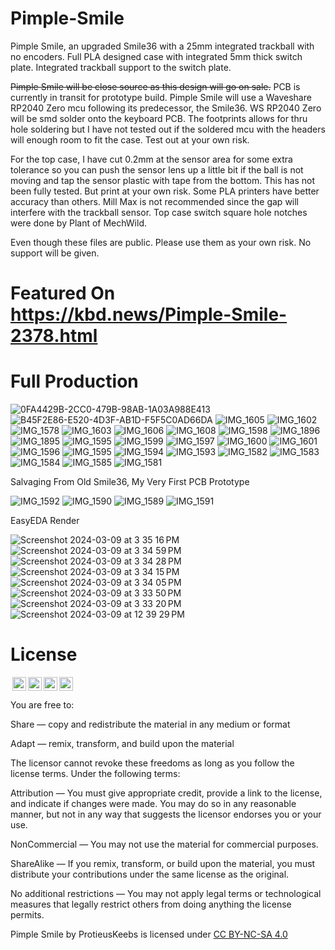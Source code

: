 # Pimple-Smile
Pimple Smile, an upgraded Smile36 with a 25mm integrated trackball with no encoders. Full PLA designed case with integrated 5mm thick switch plate. Integrated trackball support to the switch plate.

~~Pimple Smile will be close source as this design will go on sale.~~  PCB is currently in transit for prototype build.
Pimple Smile will use a Waveshare RP2040 Zero mcu following its predecessor, the Smile36. WS RP2040 Zero will be smd solder onto the keyboard PCB. The footprints allows for thru hole soldering but I have not tested out if the soldered mcu with the headers will enough room to fit the case. Test out at your own risk.

For the top case, I have cut 0.2mm at the sensor area for some extra tolerance so you can push the sensor lens up a little bit if the ball is not moving and tap the sensor plastic with tape from the bottom.  This has not been fully tested. But print at your own risk. Some PLA printers have better accuracy than others. Mill Max is not recommended since the gap will interfere with the trackball sensor. Top case switch square hole notches were done by Plant of MechWild.

Even though these files are public. Please use them as your own risk. No support will be given.

# Featured On https://kbd.news/Pimple-Smile-2378.html

# Full Production

![0FA4429B-2CC0-479B-98AB-1A03A988E413](https://github.com/protieusz/Pimple-Smile/assets/118025702/d1b19da9-aec7-4e1d-ba08-0e75d902f217)
![B45F2E86-E520-4D3F-AB1D-F5F5C0AD66DA](https://github.com/protieusz/Pimple-Smile/assets/118025702/e8e41a62-4083-4ee0-a423-fc1859ff0fa2)
![IMG_1605](https://github.com/protieusz/Pimple-Smile/assets/118025702/319face5-16e6-4c86-a7f4-b08d30ff9b2b)
![IMG_1602](https://github.com/protieusz/Pimple-Smile/assets/118025702/e8e691cc-d80c-4014-bcd9-84c64a897d2e)
![IMG_1578](https://github.com/protieusz/Pimple-Smile/assets/118025702/e2817322-673c-49eb-9794-a3881c3bdc8e)
![IMG_1603](https://github.com/protieusz/Pimple-Smile/assets/118025702/e7d79bc9-8185-4425-b094-d830516f015d)
![IMG_1606](https://github.com/protieusz/Pimple-Smile/assets/118025702/362962a6-6e69-4765-87fc-a26cdf907838)
![IMG_1608](https://github.com/protieusz/Pimple-Smile/assets/118025702/17b68e7c-ceb5-448d-8710-58f41f714dc5)
![IMG_1598](https://github.com/protieusz/Pimple-Smile/assets/118025702/66f78173-af75-4240-b318-2f9984084c78)
![IMG_1896](https://github.com/protieusz/Pimple-Smile/assets/118025702/264d7c00-b06a-4180-9ee9-78bdd7cdc90e)
![IMG_1895](https://github.com/protieusz/Pimple-Smile/assets/118025702/e881bbe6-a8c8-4eef-9ab7-4b62d50df82e)
![IMG_1595](https://github.com/protieusz/Pimple-Smile/assets/118025702/636f24a9-d965-4d57-985d-eb0cbba1021b)
![IMG_1599](https://github.com/protieusz/Pimple-Smile/assets/118025702/4221601e-5d11-4191-8d33-1f1280f7fb97)
![IMG_1597](https://github.com/protieusz/Pimple-Smile/assets/118025702/44c08358-fc8d-40db-a5c7-843233169f24)
![IMG_1600](https://github.com/protieusz/Pimple-Smile/assets/118025702/37887efd-68fa-4f16-92f2-6c4c17d0d443)
![IMG_1601](https://github.com/protieusz/Pimple-Smile/assets/118025702/614438f6-6896-4a06-b276-f976ee7b8cef)
![IMG_1596](https://github.com/protieusz/Pimple-Smile/assets/118025702/d82c6d59-c7e2-4d9d-a24e-dd67f1b649d2)
![IMG_1595](https://github.com/protieusz/Pimple-Smile/assets/118025702/760aa8be-dfc7-4b49-aabe-b700c2e2c2f6)
![IMG_1594](https://github.com/protieusz/Pimple-Smile/assets/118025702/08603f47-9430-4e2d-b1b2-e580b9e64a3d)
![IMG_1593](https://github.com/protieusz/Pimple-Smile/assets/118025702/6f752916-83dc-4e42-96b0-412ac6d9f566)
![IMG_1582](https://github.com/protieusz/Pimple-Smile/assets/118025702/1e18b84e-9bf6-49f0-9622-ccc4e932a475)
![IMG_1583](https://github.com/protieusz/Pimple-Smile/assets/118025702/b6b065f2-ae2e-47db-becd-8cf793c91585)
![IMG_1584](https://github.com/protieusz/Pimple-Smile/assets/118025702/3ea8c9d3-7a2e-4bfb-970e-8a1c49c33262)
![IMG_1585](https://github.com/protieusz/Pimple-Smile/assets/118025702/250b798d-66f0-4e23-86b1-57aa10b1fc69)
![IMG_1581](https://github.com/protieusz/Pimple-Smile/assets/118025702/e63ca6d5-eb97-4398-8c17-a06b72f780c1)

Salvaging From Old Smile36, My Very First PCB Prototype

![IMG_1592](https://github.com/protieusz/Pimple-Smile/assets/118025702/f71fc499-b0a3-4d35-8d62-f6305a1e8be0)
![IMG_1590](https://github.com/protieusz/Pimple-Smile/assets/118025702/1e6dd8f8-11bc-48be-9fc3-42c42858ce49)
![IMG_1589](https://github.com/protieusz/Pimple-Smile/assets/118025702/d1011024-879c-414c-ad67-4c47b049edba)
![IMG_1591](https://github.com/protieusz/Pimple-Smile/assets/118025702/617569e6-0808-4ce7-9bc9-135f1229daa2)

EasyEDA Render

![Screenshot 2024-03-09 at 3 35 16 PM](https://github.com/protieusz/Pimple-Smile/assets/118025702/0ef93475-a616-4b6e-935f-da56b503911d)
![Screenshot 2024-03-09 at 3 34 59 PM](https://github.com/protieusz/Pimple-Smile/assets/118025702/1950653b-53ff-4157-9c1d-af467511bd29)
![Screenshot 2024-03-09 at 3 34 28 PM](https://github.com/protieusz/Pimple-Smile/assets/118025702/6e447366-c874-4ecd-ad13-86562cc4225b)
![Screenshot 2024-03-09 at 3 34 15 PM](https://github.com/protieusz/Pimple-Smile/assets/118025702/80a1c03d-443e-4273-863c-9ed86f20d8b1)
![Screenshot 2024-03-09 at 3 34 05 PM](https://github.com/protieusz/Pimple-Smile/assets/118025702/a2151322-a4cc-4279-a36d-d1e14aa206b1)
![Screenshot 2024-03-09 at 3 33 50 PM](https://github.com/protieusz/Pimple-Smile/assets/118025702/2dee9340-fa4d-4018-b151-4b2f5587a19e)
![Screenshot 2024-03-09 at 3 33 20 PM](https://github.com/protieusz/Pimple-Smile/assets/118025702/7fda015a-af18-4bd7-8b2d-1938f5de22a2)
![Screenshot 2024-03-09 at 12 39 29 PM](https://github.com/protieusz/Pimple-Smile/assets/118025702/b680e26d-2eb3-4643-a993-6444bf9e4788)


# License

<img style="height:22px!important;margin-left:3px;vertical-align:text-bottom;" src="https://mirrors.creativecommons.org/presskit/icons/cc.svg?ref=chooser-v1"><img style="height:22px!important;margin-left:3px;vertical-align:text-bottom;" src="https://mirrors.creativecommons.org/presskit/icons/by.svg?ref=chooser-v1"><img style="height:22px!important;margin-left:3px;vertical-align:text-bottom;" src="https://mirrors.creativecommons.org/presskit/icons/nc.svg?ref=chooser-v1"><img style="height:22px!important;margin-left:3px;vertical-align:text-bottom;" src="https://mirrors.creativecommons.org/presskit/icons/sa.svg?ref=chooser-v1"></a></p>

You are free to:

Share — copy and redistribute the material in any medium or format

Adapt — remix, transform, and build upon the material

The licensor cannot revoke these freedoms as long as you follow the license terms.
Under the following terms:

Attribution — You must give appropriate credit, provide a link to the license, and indicate if changes were made. You may do so in any reasonable manner, but not in any way that suggests the licensor endorses you or your use.

NonCommercial — You may not use the material for commercial purposes.

ShareAlike — If you remix, transform, or build upon the material, you must distribute your contributions under the same license as the original.

No additional restrictions — You may not apply legal terms or technological measures that legally restrict others from doing anything the license permits.

Pimple Smile by ProtieusKeebs is licensed under [CC BY-NC-SA 4.0](https://creativecommons.org/licenses/by-nc-sa/4.0/?ref=chooser-v1)
